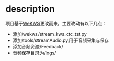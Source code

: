 # description

项目基于[WeKWS](https://github.com/wenet-e2e/wekws/)更改而来，主要改动有以下几点：
 - 添加/wekws/stream_kws_ctc_tst.py
 - 添加/tools/streamAudio.py,用于音频采集与保存
 - 添加音频资源/Feedback/
 - 音频保存目录为/logs/